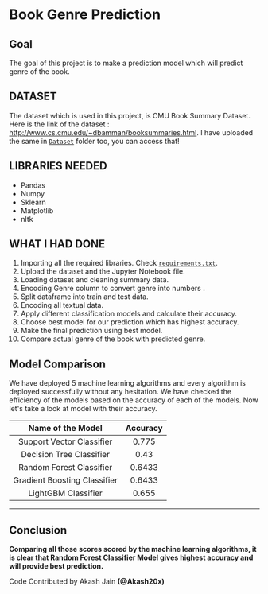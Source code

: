 

# Book Genre Prediction

## Goal
The goal of this project is to make a prediction model which will predict genre of the book. 

## DATASET
The dataset which is used in this project, is CMU Book Summary Dataset. Here is the link of the dataset : http://www.cs.cmu.edu/~dbamman/booksummaries.html. I have uploaded the
same in [`Dataset`](https://github.com/prathimacode-hub/ML-ProjectKart/tree/main/Book%20Genre%20Prediction/Dataset) folder too, you can access that!

## LIBRARIES NEEDED

- Pandas
- Numpy
- Sklearn
- Matplotlib
- nltk 

## WHAT I HAD DONE
1. Importing all the required libraries. Check [`requirements.txt`](https://github.com/prathimacode-hub/ML-ProjectKart/blob/main/Book%20Genre%20Prediction/Model/requirements.txt).
2. Upload the dataset and the Jupyter Notebook file.
3. Loading dataset and cleaning summary data. 
4. Encoding Genre column to convert genre into numbers . 
5. Split dataframe into train and test data. 
6. Encoding all textual data. 
7. Apply different classification models and calculate their accuracy.
8. Choose best model for our prediction which has highest accuracy. 
9. Make the final prediction using best model. 
10. Compare actual genre of the book with predicted genre. 

## Model Comparison
We have deployed 5 machine learning algorithms and every algorithm is deployed successfully without any hesitation. We have checked the efficiency of the models based on the accuracy of each of the models. Now let's take a look at model with their accuracy. 

|Name of the Model|Accuracy|
|:---:|:---:|
|Support Vector Classifier|0.775|
|Decision Tree Classifier|0.43|
|Random Forest Classifier|0.6433|
|Gradient Boosting Classifier|0.6433|
|LightGBM Classifier |0.655|

*****************************************

## Conclusion

**Comparing all those scores scored by the machine learning algorithms, it is clear that Random Forest Classifier Model gives highest accuracy and will provide best prediction.**

Code Contributed by Akash Jain **(@Akash20x)**
